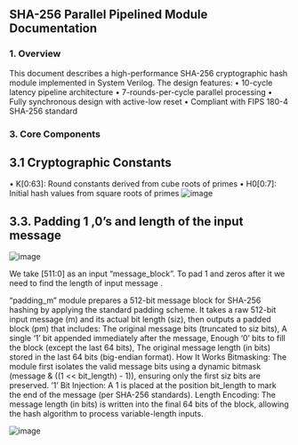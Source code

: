 ## SHA-256 Parallel Pipelined Module Documentation
### 1. Overview
This document describes a high-performance SHA-256 cryptographic hash module implemented in System Verilog. The design features:
•	10-cycle latency pipeline architecture
•	7-rounds-per-cycle parallel processing
•	Fully synchronous design with active-low reset
•	Compliant with FIPS 180-4 SHA-256 standard
### 3. Core Components

## 3.1 Cryptographic Constants
•	K[0:63]: Round constants derived from cube roots of primes
•	H0[0:7]: Initial hash values from square roots of primes
![image](https://github.com/user-attachments/assets/04800c1e-c8a4-453a-b2ad-2378bc20c68e)


## 3.3. Padding 1 ,0’s and length of the input message 

 ![image](https://github.com/user-attachments/assets/2a3526ef-766c-4629-9830-f065b6f765f5)


We take [511:0] as an input  “message_block”. To pad 1 and zeros after it we need to find the length of input message . 

“padding_m” module prepares a 512-bit message block for SHA-256 hashing by applying the standard padding scheme. It takes a raw 512-bit input message (m) and its actual bit length (siz), then outputs a padded block (pm) that includes:
	The original message bits (truncated to siz bits),
	A single ‘1’ bit appended immediately after the message,
	Enough ‘0’ bits to fill the block (except the last 64 bits),
	The original message length (in bits) stored in the last 64 bits (big-endian format).
How It Works
	Bitmasking: The module first isolates the valid message bits using a dynamic bitmask (message & ((1 << bit_length) - 1)), ensuring only the first siz bits are preserved.
	‘1’ Bit Injection: A 1 is placed at the position bit_length to mark the end of the message (per SHA-256 standards).
	Length Encoding: The message length (in bits) is written into the final 64 bits of the block, allowing the hash algorithm to process variable-length inputs.

 ![image](https://github.com/user-attachments/assets/b1f8687b-87ac-4192-8434-611e7fc94a5a)


 		
 			
